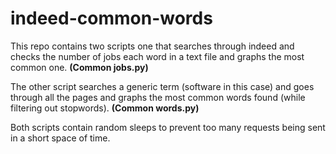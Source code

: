 # indeed-common-words

This repo contains two scripts one that searches through indeed and checks the number of jobs each word in a text file and graphs the most common one. <strong>(Common jobs.py)</strong>

The other script searches a generic term (software in this case) and goes through all the pages and graphs the most common words found (while filtering out stopwords). <strong>(Common words.py)</strong>

Both scripts contain random sleeps to prevent too many requests being sent in a short space of time.
